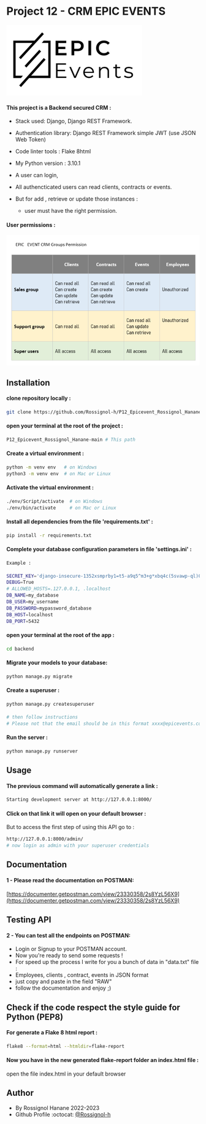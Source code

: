 # Project 12 - CRM EPIC EVENTS

![Logo](.backend/../backend/static/logo.png)

 #### This project is a Backend secured CRM  :

- Stack used: Django, Django REST Framework.
- Authentication library: Django REST Framework simple JWT (use JSON Web Token)
- Code linter tools : Flake 8html
- My Python version : 3.10.1

- A user can login,
- All authencticated users can read clients, contracts or events.
- But for add , retrieve or update those instances :
  - user must have the right permission.

 #### User permissions :

![All permisions](./backend/static/groups.png)

## Installation

#### clone repository locally :

```bash
git clone https://github.com/Rossignol-h/P12_Epicevent_Rossignol_Hanane.git
```

#### open your terminal at the root of the project :

```bash
P12_Epicevent_Rossignol_Hanane-main # This path
```

#### Create a virtual environment :

```bash
python -m venv env   # on Windows
python3 -m venv env  # on Mac or Linux
```

#### Activate the virtual environment :
```bash
./env/Script/activate  # on Windows
./env/bin/activate     # on Mac or Linux
```

#### Install all dependencies from the file 'requirements.txt' :
```bash
pip install -r requirements.txt
```

#### Complete your database configuration parameters in file 'settings.ini' :
```bash
Example :

SECRET_KEY='django-insecure-1352xsmprby1=t5-a9q5^m3+g*xbq4c(5svawp-ql)0gd2h=e^j6'
DEBUG=True
# ALLOWED_HOSTS=.127.0.0.1, .localhost 
DB_NAME=my_database 
DB_USER=my_username
DB_PASSWORD=mypassword_database
DB_HOST=localhost
DB_PORT=5432

```

#### open your terminal at the root of the app  :

```bash
cd backend
```

#### Migrate your models to your database:
```bash
python manage.py migrate
```

#### Create a superuser :
```bash
python manage.py createsuperuser 

# then follow instructions
# Please not that the email should be in this format xxxx@epicevents.com
```

#### Run the server :
```bash
python manage.py runserver
```

## Usage 

#### The previous command will automatically generate a link :
```bash
Starting development server at http://127.0.0.1:8000/  
```

#### Click on that link it will open on your default browser :

But to access the first step of using this API go to :

```bash
http://127.0.0.1:8000/admin/ 
# now login as admin with your superuser credentials
```

## Documentation  

#### 1 - Please read the documentation on POSTMAN:

[https://documenter.getpostman.com/view/23330358/2s8YzL56X9](https://documenter.getpostman.com/view/23330358/2s8YzL56X9)

## Testing API 

#### 2 - You can test all the endpoints on POSTMAN: 
- Login or Signup to your POSTMAN account.
- Now you're ready to send some requests !
- For speed up the process I write for you a bunch of data in "data.txt" file :
- Employees, clients , contract, events in JSON format
- just copy and paste in the field "RAW"
- follow the documentation and enjoy ;)

## Check if the code respect the style guide for Python (PEP8)

#### For generate a Flake 8 html report :
```bash
flake8 --format=html --htmldir=flake-report
```

#### Now you have in the new generated flake-report folder an index.html file :

open the file index.html in your default browser

## Author

- By Rossignol Hanane 2022-2023 
- Github Profile :octocat: [@Rossignol-h](https://github.com/Rossignol-h)
